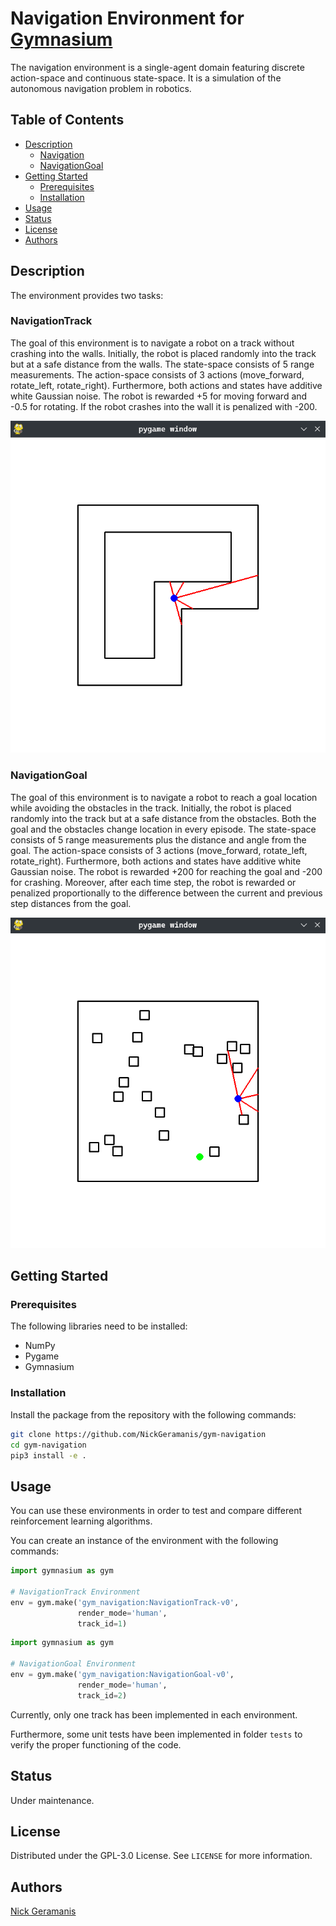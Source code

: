 # Navigation Environment for [Gymnasium](https://gymnasium.farama.org)

The navigation environment is a single-agent domain featuring discrete
action-space and continuous state-space. It is a simulation of the autonomous
navigation problem in robotics.

## Table of Contents

- [Description](#description)
    - [Navigation](#navigation)
    - [NavigationGoal](#navigationgoal)
- [Getting Started](#getting-started)
    - [Prerequisites](#prerequisites)
    - [Installation](#installation)
- [Usage](#usage)
- [Status](#status)
- [License](#license)
- [Authors](#authors)

## Description

The environment provides two tasks:

### NavigationTrack

The goal of this environment is to navigate a robot on a track without crashing
into the walls. Initially, the robot is placed randomly into the track but at a
safe distance from the walls. The state-space consists of 5 range measurements.
The action-space consists of 3 actions (move_forward, rotate_left,
rotate_right). Furthermore, both actions and states have additive white
Gaussian noise. The robot is rewarded +5 for moving forward and -0.5 for
rotating. If the robot crashes into the wall it is penalized with -200.

![Navigation environment](/images/navigation_track.png)

### NavigationGoal

The goal of this environment is to navigate a robot to reach a goal location
while avoiding the obstacles in the track. Initially, the robot is placed
randomly into the track but at a safe distance from the obstacles. Both the
goal and the obstacles change location in every episode. The state-space
consists of 5 range measurements plus the distance and angle from the goal. The
action-space consists of 3 actions (move_forward, rotate_left, rotate_right).
Furthermore, both actions and states have additive white Gaussian noise. The
robot is rewarded +200 for reaching the goal and -200 for crashing. Moreover,
after each time step, the robot is rewarded or penalized proportionally to the
difference between the current and previous step distances from the goal.

![NavigationGoal environment](/images/navigation_goal.png)

## Getting Started

### Prerequisites

The following libraries need to be installed:

- NumPy
- Pygame
- Gymnasium

### Installation

Install the package from the repository with the following commands:

```bash
git clone https://github.com/NickGeramanis/gym-navigation
cd gym-navigation
pip3 install -e .
```

## Usage

You can use these environments in order to test and compare different
reinforcement learning algorithms.

You can create an instance of the environment with the following commands:

```python
import gymnasium as gym

# NavigationTrack Environment
env = gym.make('gym_navigation:NavigationTrack-v0',
               render_mode='human',
               track_id=1)
```

```python
import gymnasium as gym

# NavigationGoal Environment
env = gym.make('gym_navigation:NavigationGoal-v0',
               render_mode='human',
               track_id=2)
```

Currently, only one track has been implemented in each environment.

Furthermore, some unit tests have been implemented in folder `tests` to verify
the proper functioning of the code.

## Status

Under maintenance.

## License

Distributed under the GPL-3.0 License. See `LICENSE` for more information.

## Authors

[Nick Geramanis](https://www.linkedin.com/in/nikolaos-geramanis)

